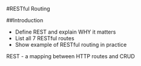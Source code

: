#RESTful Routing  

##Introduction  
* Define REST and explain WHY it matters  
* List all 7 RESTful routes  
* Show example of RESTful routing in practice

REST - a mapping between HTTP routes and CRUD